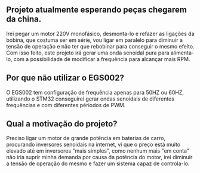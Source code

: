 ## Projeto atualmente esperando peças chegarem da china.

Irei pegar um motor 220V monofásico, desmonta-lo e refazer as ligações da bobina, que costuma ser em série, vou ligar em paralelo para diminuir a tensão de operação e não ter que rebobinar para conseguir o mesmo efeito.
Com isso feito, este projeto irá gerar uma onda senoidal pura para alimenta-lo, com a possibilidade de modificar a frequência para alcançar mais RPM.

## Por que não utilizar o EGS002?
O EGS002 tem configuração de frequência apenas para 50HZ ou 60HZ, utilizando o STM32 conseguirei gerar ondas senoidais de diferentes frequências e com diferentes périodos de PWM.

## Qual a motivação do projeto?
Preciso ligar um motor de grande potência em baterias de carro, procurando inversores senoidais na internet, vi que o preço está muito elevado até em inversores "mais simples", como nenhum mais "em conta" não iria suprir minha demanda por causa da potência do motor, irei diminuir a tensão de operação do mesmo e fazer um sistema capaz de controla-lo.
